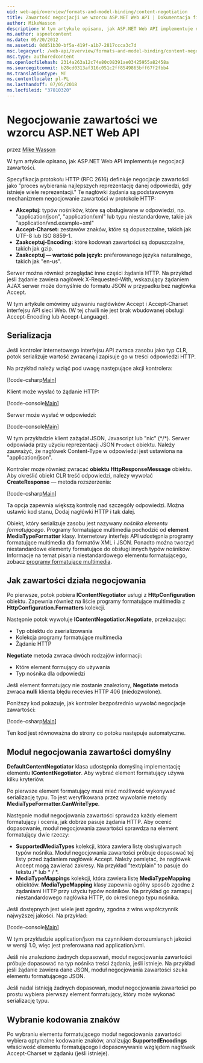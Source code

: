 ```yaml
---
uid: web-api/overview/formats-and-model-binding/content-negotiation
title: Zawartość negocjacji we wzorcu ASP.NET Web API | Dokumentacja firmy Microsoft
author: MikeWasson
description: W tym artykule opisano, jak ASP.NET Web API implementuje negocjacje zawartości HTTP.
ms.author: aspnetcontent
ms.date: 05/20/2012
ms.assetid: 0dd51b30-bf5a-419f-a1b7-2817ccca3c7d
msc.legacyurl: /web-api/overview/formats-and-model-binding/content-negotiation
msc.type: authoredcontent
ms.openlocfilehash: 2314a263a12c74e80c08391ae03425955a82458a
ms.sourcegitcommit: b28cd0313af316c051c2ff8549865bff67f2fbb4
ms.translationtype: MT
ms.contentlocale: pl-PL
ms.lasthandoff: 07/05/2018
ms.locfileid: "37810320"
---
```

<a name="content-negotiation-in-aspnet-web-api"></a>Negocjowanie zawartości we wzorcu ASP.NET Web API
====================
przez [Mike Wasson](https://github.com/MikeWasson)

W tym artykule opisano, jak ASP.NET Web API implementuje negocjacji zawartości.

Specyfikacja protokołu HTTP (RFC 2616) definiuje negocjacje zawartości jako "proces wybierania najlepszych reprezentację danej odpowiedzi, gdy istnieje wiele reprezentacji." Te nagłówki żądania są podstawowym mechanizmem negocjowanie zawartości w protokole HTTP:

- **Akceptuj:** typów nośników, które są obsługiwane w odpowiedzi, np. "application/json", "application/xml" lub typu niestandardowe, takie jak &quot;application/vnd.example+xml&quot;
- **Accept-Charset:** zestawów znaków, które są dopuszczalne, takich jak UTF-8 lub ISO 8859-1.
- **Zaakceptuj-Encoding:** które kodowań zawartości są dopuszczalne, takich jak gzip.
- **Zaakceptuj — wartość pola język:** preferowanego języka naturalnego, takich jak "en-us".

Serwer można również przeglądać inne części żądania HTTP. Na przykład jeśli żądanie zawiera nagłówek X-Requested-With, wskazujący żądaniem AJAX serwer może domyślnie do formatu JSON w przypadku bez nagłówka Accept.

W tym artykule omówimy używaniu nagłówków Accept i Accept-Charset interfejsu API sieci Web. (W tej chwili nie jest brak wbudowanej obsługi Accept-Encoding lub Accept-Language).

## <a name="serialization"></a>Serializacja

Jeśli kontroler internetowego interfejsu API zwraca zasobu jako typ CLR, potok serializuje wartość zwracaną i zapisuje go w treści odpowiedzi HTTP.

Na przykład należy wziąć pod uwagę następujące akcji kontrolera:

[!code-csharp[Main](content-negotiation/samples/sample1.cs)]

Klient może wysłać to żądanie HTTP:

[!code-console[Main](content-negotiation/samples/sample2.cmd)]

Serwer może wysłać w odpowiedzi:

[!code-console[Main](content-negotiation/samples/sample3.cmd)]

W tym przykładzie klient zażądał JSON, Javascript lub "nic" (\*/\*). Serwer odpowiada przy użyciu reprezentacji JSON `Product` obiektu. Należy zauważyć, że nagłówek Content-Type w odpowiedzi jest ustawiona na &quot;application/json&quot;.

Kontroler może również zwracać **obiektu HttpResponseMessage** obiektu. Aby określić obiekt CLR treść odpowiedzi, należy wywołać **CreateResponse** — metoda rozszerzenia:

[!code-csharp[Main](content-negotiation/samples/sample4.cs)]

Ta opcja zapewnia większą kontrolę nad szczegóły odpowiedzi. Można ustawić kod stanu, Dodaj nagłówki HTTP i tak dalej.

Obiekt, który serializuje zasobu jest nazywany *nośnika elementu formatującego*. Programy formatujące multimedia pochodzić od **element MediaTypeFormatter** klasy. Internetowy interfejs API udostępnia programy formatujące multimedia dla formatów XML i JSON. Ponadto można tworzyć niestandardowe elementy formatujące do obsługi innych typów nośników. Informacje na temat pisania niestandardowego elementu formatującego, zobacz [programy formatujące multimedia](media-formatters.md).

## <a name="how-content-negotiation-works"></a>Jak zawartości działa negocjowania

Po pierwsze, potok pobiera **IContentNegotiator** usługi z **HttpConfiguration** obiektu. Zapewnia również na liście programy formatujące multimedia z **HttpConfiguration.Formatters** kolekcji.

Następnie potok wywołuje **IContentNegotiatior.Negotiate**, przekazując:

- Typ obiektu do zserializowania
- Kolekcja programy formatujące multimedia
- Żądanie HTTP

**Negotiate** metoda zwraca dwóch rodzajów informacji:

- Które element formujący do używania
- Typ nośnika dla odpowiedzi

Jeśli element formatujący nie zostanie znaleziony, **Negotiate** metoda zwraca **null**i klienta błędu recevies HTTP 406 (niedozwolone).

Poniższy kod pokazuje, jak kontroler bezpośrednio wywołać negocjacje zawartości:

[!code-csharp[Main](content-negotiation/samples/sample5.cs)]

Ten kod jest równoważna do strony co potoku następuje automatyczne.

## <a name="default-content-negotiator"></a>Moduł negocjowania zawartości domyślny

**DefaultContentNegotiator** klasa udostępnia domyślną implementację elementu **IContentNegotiator**. Aby wybrać element formatujący używa kilku kryteriów.

Po pierwsze element formatujący musi mieć możliwość wykonywać serializację typu. To jest weryfikowana przez wywołanie metody **MediaTypeFormatter.CanWriteType**.

Następnie moduł negocjowania zawartości sprawdza każdy element formatujący i ocenia, jak dobrze pasuje żądania HTTP. Aby ocenić dopasowanie, moduł negocjowania zawartości sprawdza na element formatujący dwie rzeczy:

- **SupportedMediaTypes** kolekcji, która zawiera listę obsługiwanych typów nośnika. Moduł negocjowania zawartości próbuje dopasować tej listy przed żądaniem nagłówek Accept. Należy pamiętać, że nagłówek Accept mogą zawierać zakresy. Na przykład "text/plain" to pasuje do tekstu /\* lub \* / \*.
- **MediaTypeMappings** kolekcji, która zawiera listę **MediaTypeMapping** obiektów. **MediaTypeMapping** klasy zapewnia ogólny sposób zgodne z żądaniami HTTP przy użyciu typów nośników. Na przykład go zamapuj niestandardowego nagłówka HTTP, do określonego typu nośnika.

Jeśli dostępnych jest wiele jest zgodny, zgodna z wins współczynnik najwyższej jakości. Na przykład:

[!code-console[Main](content-negotiation/samples/sample6.cmd)]

W tym przykładzie application/json ma czynnikiem dorozumianych jakości w wersji 1.0, więc jest preferowana nad application/xml.

Jeśli nie znaleziono żadnych dopasowań, moduł negocjowania zawartości próbuje dopasować na typ nośnika treści żądania, jeśli istnieje. Na przykład jeśli żądanie zawiera dane JSON, moduł negocjowania zawartości szuka elementu formatującego JSON.

Jeśli nadal istnieją żadnych dopasowań, moduł negocjowania zawartości po prostu wybiera pierwszy element formatujący, który może wykonać serializację typu.

## <a name="selecting-a-character-encoding"></a>Wybranie kodowania znaków

Po wybraniu elementu formatującego moduł negocjowania zawartości wybiera optymalne kodowanie znaków, analizując **SupportedEncodings** właściwość elementu formatującego i dopasowywanie względem nagłówek Accept-Charset w żądaniu (jeśli istnieje).
